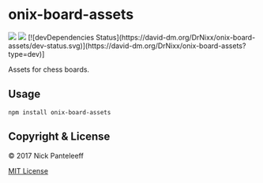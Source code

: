 # onix-board-assets

<div>
	<a href="https://www.npmjs.com/package/onix-board-assets"><img src='http://img.shields.io/npm/v/onix-board-assets.svg?style=flat'></a>
	<a href="https://www.npmjs.com/package/onix-board-assets"><img src='https://img.shields.io/npm/dm/onix-board-assets.svg?style=flat-square'></a>
	[![devDependencies Status](https://david-dm.org/DrNixx/onix-board-assets/dev-status.svg)](https://david-dm.org/DrNixx/onix-board-assets?type=dev)]
</div>

Assets for chess boards.

## Usage

```
npm install onix-board-assets
```

## Copyright & License

© 2017 Nick Panteleeff

[MIT License](/LICENSE)
